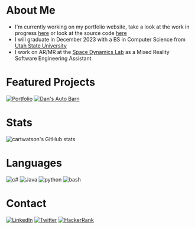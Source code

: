# About Me
- I'm currently working on my portfolio website, take a look at the work in progress [here](https://www.cartwatson.com) or look at the source code [here](https://github.com/cartwatson/cartwatson.github.io)
- I will graduate in December 2023 with a BS in Computer Science from [Utah State University](https://www.usu.edu/)
- I work on AR/MR at the [Space Dynamics Lab](https://www.sdl.usu.edu/) as a Mixed Reality Software Engineering Assistant

# Featured Projects
[![Portfolio](https://github-readme-stats-sigma-five.vercel.app/api/pin/?username=cartwatson&repo=cartwatson.github.io&theme=tokyonight&bg_color=00000000)](https://github.com/cartwatson/cartwatson.github.io)
[![Dan's Auto Barn](https://github-readme-stats-sigma-five.vercel.app/api/pin/?username=CS3450-Group9&repo=CS3450-Group9&theme=tokyonight&bg_color=00000000)](https://github.com/CS3450-Group9/CS3450-Group9)


# Stats
![cartwatson's GitHub stats](https://github-readme-stats-sigma-five.vercel.app/api?username=cartwatson&show_icons=true&theme=tokyonight&bg_color=00000000)  

# Languages
![c#](https://img.shields.io/badge/CSharp-37008c?style=for-the-badge&logo=CSharp&logoColor=white)
![Java](https://img.shields.io/badge/Java-f89820?style=for-the-badge&logo=oracle&logoColor=white)
![python](https://img.shields.io/badge/Python-386da1?style=for-the-badge&logo=python&logoColor=white)
![bash](https://img.shields.io/badge/GNUBash-47B353?style=for-the-badge&logo=GNUBash&logoColor=white)

# Contact
[![LinkedIn](https://img.shields.io/badge/LinkedIn-0077B5?style=for-the-badge&logo=linkedin&logoColor=white)](https://www.linkedin.com/in/cartwatson/)
[![Twitter](https://img.shields.io/badge/Twitter-1DA1F2?style=for-the-badge&logo=twitter&logoColor=white)](https://twitter.com/JCarterWatson)
[![HackerRank](https://img.shields.io/badge/Hackerrank-27b35a?style=for-the-badge&logo=hackerrank&logoColor=white)](https://www.hackerrank.com/cartwatson)
<!-- [![LeetCode](https://img.shields.io/badge/LeetCode-f89f1b?style=for-the-badge&logo=Leetcode&logoColor=white)](https://leetcode.com/cartwatson/) -->
